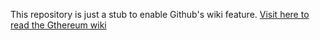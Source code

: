 This repository is just a stub to enable Github's wiki feature. [Visit here to read the Gthereum wiki](https://github.com/gthereum/wiki/wiki)
